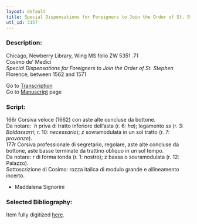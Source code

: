 ```yaml
---
layout: default
title: Special Dispensations for Foreigners to Join the Order of St. Stephen
utl_id: 3157
---
```


###  Description:

Chicago, Newberry Library, Wing MS folio ZW 5351 .71<br>
Cosimo de' Medici<br>
_Special Dispensations for Foreigners to Join the Order of St. Stephen_<br>
Florence, between 1562 and 1571

Go to [Transcription](https://centerfordigitalhumanities.github.io/Newberry-Italian-paleography/transcriptions/047)<br>
Go to [Manuscript](https://centerfordigitalhumanities.github.io/Newberry-Italian-paleography/www/record.html?id=047) page 

###  Script:

166r Corsiva veloce (1662) con aste alte concluse da bottone.<br>
Da notare:  _h_ priva di tratto inferiore dell’asta (r. 6: _ha_); legamento _ss_ (r. 3: _Baldassarri_; r. 10: _necessario_); _z_ sovramodulata in un sol tratto (r. 7: _provanze_).<br>
177r Corsiva professionale di segretario, regolare, aste alte concluse da bottone, aste basse terminate da trattino obliquo in un sol tempo.<br>
Da notare: r di forma tonda (r. 1: nostro); z bassa o sovramodulata (r. 12: Palazzo).<br>
Sottoscrizione di Cosimo: rozza italica di modulo grande e allineamento incerto.<br>
- Maddalena Signorini

###  Selected Bibliography:

Item fully digitized [here](http://digcoll.newberry.org/#/item/ia-wing_zw_5351_71).

